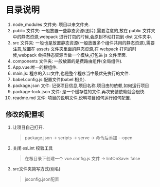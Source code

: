 # 目录说明

1. node_modules 文件夹: 项目以来文件夹.
2. public 文件夹: 一般放置一些静态资源(图片),需要注意的,放在 public 文件夹中的静态资源,webpack 进行打包的时候,会原封不动打包到 dist 文件夹中.
3. src 文件夹: 一般也是放置静态资源(一般放置多个组件共用的静态资源),需要注意,放置在 assets 文件夹里面的静态资源,在 webpack 打包的时候,webpack 会把静态资源当做一个模块,打包进 js 文件里面.
4. components 文件夹: 一般放置的是费路由组件(全局组件).
5. App.vue:唯一的根组件.
6. main.js: 程序的入口文件,也是整个程序当中最优先执行的文件.
7. babel.config.js:配置文件(babel 相关).
8. package.json 文件: 记录项目信息,项目名称,项目由的依赖,如何运行项目
9. package-lock.json 文件: 是一个缓存性的文件,再次安装依赖就会很快.
10. readme.md 文件: 项目的说明文件,说明项目如何运行如何配置.

## 修改的配置项

1. 让项目自己打开.
   > package.json -> scripts -> serve -> 命令后添加 --open
2. 关闭 esLint 校验工具
   > 在根目录下创建一个 vue.config.js 文件 -> lintOnSave: false
3. src文件夹简写方式(别名)
    > jsconfig.json配置
